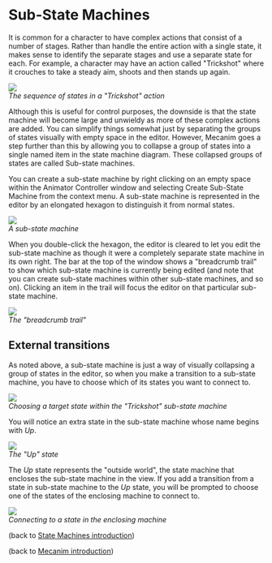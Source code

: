 Sub-State Machines
==================


It is common for a character to have complex actions that consist of a number of stages. Rather than handle the entire action with a single state, it makes sense to identify the separate stages and use a separate state for each. For example, a character may have an action called "Trickshot" where it crouches to take a steady aim, shoots and then stands up again.

![](http://docwiki.hq.unity3d.com/uploads/Main/MecanimStateExcerpt.png)  
_The sequence of states in a "Trickshot" action_

Although this is useful for control purposes, the downside is that the state machine will become large and unwieldy as more of these complex actions are added. You can simplify things somewhat just by separating the groups of states visually with empty space in the editor. However, Mecanim goes a step further than this by allowing you to collapse a group of states into a single named item in the state machine diagram. These collapsed groups of states are called <span class=keyword>Sub-state machines</span>.

You can create a sub-state machine by right clicking on an empty space within the <span class=inspector>Animator Controller</span> window and selecting <span class=menu>Create Sub-State Machine</span> from the context menu. A sub-state machine is represented in the editor by an elongated hexagon to distinguish it from normal states.

![](http://docwiki.hq.unity3d.com/uploads/Main/MecanimSubStateMachine.png)  
_A sub-state machine_

When you double-click the hexagon, the editor is cleared to let you edit the sub-state machine as though it were a completely separate state machine in its own right. The bar at the top of the window shows a "breadcrumb trail" to show which sub-state machine is currently being edited (and note that you can create sub-state machines within other sub-state machines, and so on). Clicking an item in the trail will focus the editor on that particular sub-state machine.

![](http://docwiki.hq.unity3d.com/uploads/Main/MecanimStateMachineCrumbs.png)  
_The "breadcrumb trail"_

External transitions
--------------------

As noted above, a sub-state machine is just a way of visually collapsing a group of states in the editor, so when you make a transition to a sub-state machine, you have to choose which of its states you want to connect to.  

![](http://docwiki.hq.unity3d.com/uploads/Main/MecanimSelectSubState.png)  
_Choosing a target state within the "Trickshot" sub-state machine_

You will notice an extra state in the sub-state machine whose name begins with _Up_.

![](http://docwiki.hq.unity3d.com/uploads/Main/MecanimSubStateUp.png)  
_The "Up" state_

The _Up_ state represents the "outside world", the state machine that encloses the sub-state machine in the view. If you add a transition from a state in sub-state machine to the _Up_ state, you will be prompted to choose one of the states of the enclosing machine to connect to.

![](http://docwiki.hq.unity3d.com/uploads/Main/MecanimSubStateExternal.png)  
_Connecting to a state in the enclosing machine_

(back to [State Machines introduction](AnimationStateMachines.html))

(back to [Mecanim introduction](MecanimAnimationSystem.html))

